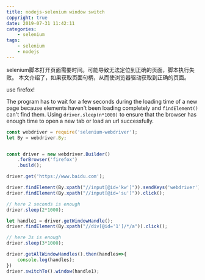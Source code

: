 ```yaml
---
title: nodejs-selenium window switch
copyright: true
date: 2019-07-31 11:42:11
categories:
    - selenium
tags:
    - selenium
    - nodejs
---
```

selenium脚本打开页面需要时间。可能导致无法定位到正确的页面，脚本执行失败。
本文介绍了，如果获取页面句柄，从而使浏览器驱动获取到正确的页面。

<!-- more -->

use firefox!

The program has to wait for a few seconds during the loading time of a new page because elements haven't been loading completely and `findElement()` can't find them.
Using `driver.sleep(n*1000)`  to ensure that the browser has enough time to open a new tab or load an url successfully.

```js
const webdriver = require('selenium-webdriver');
let By = webdriver.By;


const driver = new webdriver.Builder()
	.forBrowser('firefox')
	.build();

driver.get('https://www.baidu.com');

driver.findElement(By.xpath("//input[@id='kw']")).sendKeys('webdriver');
driver.findElement(By.xpath("//input[@id='su']")).click();

// here 2 seconds is enough
driver.sleep(2*1000);

let handle1 = driver.getWindowHandle();
driver.findElement(By.xpath("//div[@id='1']/*/a")).click();

// here 3s is enough
driver.sleep(3*1000);

driver.getAllWindowHandles().then(handles=>{
	console.log(handles);
})
driver.switchTo().window(handle1);
```

